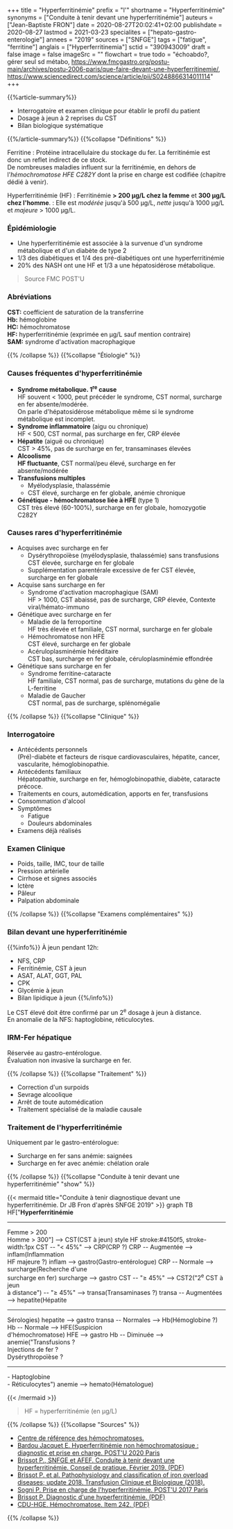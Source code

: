 +++
title = "Hyperferritinémie"
prefix = "l'"
shortname = "Hyperferritinémie"
synonyms = ["Conduite à tenir devant une hyperferritinémie"]
auteurs = ["Jean-Baptiste FRON"]
date = 2020-08-27T20:02:41+02:00
publishdate = 2020-08-27
lastmod = 2021-03-23
specialites = ["hepato-gastro-enterologie"]
annees = "2019"
sources = ["SNFGE"]
tags = ["fatigue", "ferritine"]
anglais = ["Hyperferritinemia"]
sctid = "390943009"
draft = false
image = false
imageSrc = ""
flowchart = true
todo = "échoabdo?, gérer seul sd métabo, https://www.fmcgastro.org/postu-main/archives/postu-2006-paris/que-faire-devant-une-hyperferritinemie/, https://www.sciencedirect.com/science/article/pii/S0248866314011114"
+++

{{%article-summary%}}

- Interrogatoire et examen clinique pour établir le profil du patient
- Dosage à jeun à 2 reprises du CST
- Bilan biologique systématique

{{%/article-summary%}}
{{%collapse "Définitions" %}}

Ferritine
: Protéine intracellulaire du stockage du fer. La ferritinémie est donc un reflet indirect de ce stock.  
De nombreuses maladies influent sur la ferritinémie, en dehors de l'*hémochromatose HFE C282Y* dont la prise en charge est codifiée (chapitre dédié à venir).

Hyperferritinémie (HF)
: Ferritinémie **> 200 µg/L chez la femme** et **300 µg/L chez l'homme**.
: Elle est *modérée* jusqu'à 500 µg/L, *nette* jusqu'à 1000 µg/L et *majeure* > 1000 µg/L.

### Épidémiologie

- Une hyperferritinémie est associée à la survenue d'un syndrome métabolique et d'un diabète de type 2
- 1/3 des diabétiques et 1/4 des pré-diabétiques ont une hyperferritinémie
- 20% des NASH ont une HF et 1/3 a une hépatosidérose métabolique.

> Source FMC POST'U

### Abréviations

**CST:** coefficient de saturation de la transferrine  
**Hb:** hémoglobine  
**HC:** hémochromatose  
**HF:** hyperferritinémie (exprimée en µg/L sauf mention contraire)  
**SAM:** syndrome d'activation macrophagique

{{% /collapse %}}
{{%collapse "Étiologie" %}}

### Causes fréquentes d'hyperferritinémie

- **Syndrome métabolique. 1<sup>re</sup> cause**  
HF souvent < 1000, peut précéder le syndrome, CST normal, surcharge en fer absente/modérée.  
On parle d'hépatosidérose métabolique même si le syndrome métabolique est incomplet.
- **Syndrome inflammatoire** (aigu ou chronique)  
HF < 500, CST normal, pas surcharge en fer, CRP élevée
- **Hépatite** (aiguë ou chronique)  
CST > 45%, pas de surcharge en fer, transaminases élevées
- **Alcoolisme**  
**HF fluctuante**, CST normal/peu élevé, surcharge en fer absente/modérée
- **Transfusions multiples**
  - Myélodysplasie, thalassémie
  - CST élevé, surcharge en fer globale, anémie chronique
- **Génétique - hémochromatose liée à HFE** (type 1)  
CST très élevé (60-100%), surcharge en fer globale, homozygotie C282Y

### Causes rares d'hyperferritinémie

- Acquises avec surcharge en fer
  - Dysérythropoïèse (myélodysplasie, thalassémie) sans transfusions  
  CST élevée, surcharge en fer globale
  - Supplémentation parentérale excessive de fer
  CST élevée, surcharge en fer globale
- Acquise sans surcharge en fer
  - Syndrome d'activation macrophagique (SAM)  
  HF > 1000, CST abaissé, pas de surcharge, CRP élevée, Contexte viral/hémato-immuno
- Génétique avec surcharge en fer
  - Maladie de la ferroportine  
  HF très élevée et familiale, CST normal, surcharge en fer globale
  - Hémochromatose non HFE  
  CST élevé, surcharge en fer globale
  - Acéruloplasminémie héréditaire  
  CST bas, surcharge en fer globale, céruloplasminémie effondrée
- Génétique sans surcharge en fer
  - Syndrome ferritine-cataracte  
  HF familiale, CST normal, pas de surcharge, mutations du gène de la L-ferritine
  - Maladie de Gaucher  
  CST normal, pas de surcharge, splénomégalie

{{% /collapse %}}
{{%collapse "Clinique" %}}

### Interrogatoire

- Antécédents personnels  
(Pré)-diabète et facteurs de risque cardiovasculaires, hépatite, cancer, vascularite, hémoglobinopathie.
- Antécédents familiaux  
Hépatopathie, surcharge en fer, hémoglobinopathie, diabète, cataracte précoce.
- Traitements en cours, automédication, apports en fer, transfusions
- Consommation d'alcool
- Symptômes
  - Fatigue
  - Douleurs abdominales
- Examens déjà réalisés

### Examen Clinique

- Poids, taille, IMC, tour de taille
- Pression artérielle
- Cirrhose et signes associés
- Ictère
- Pâleur
- Palpation abdominale

{{% /collapse %}}
{{%collapse "Examens complémentaires" %}}

### Bilan devant une hyperferritinémie

{{%info%}}
À jeun pendant 12h:

- NFS, CRP
- Ferritinémie, CST à jeun
- ASAT, ALAT, GGT, PAL
- CPK
- Glycémie à jeun
- Bilan lipidique à jeun
{{%/info%}}

Le CST élevé doit être confirmé par un 2<sup>e</sup> dosage à jeun à distance.  
En anomalie de la NFS: haptoglobine, réticulocytes.

### IRM-Fer hépatique

Réservée au gastro-entérologue.  
Évaluation non invasive la surcharge en fer.

{{% /collapse %}}
{{%collapse "Traitement" %}}

- Correction d'un surpoids
- Sevrage alcoolique
- Arrêt de toute automédication
- Traitement spécialisé de la maladie causale

### Traitement de l'hyperferritinémie

Uniquement par le gastro-entérologue:

- Surcharge en fer sans anémie: saignées
- Surcharge en fer avec anémie: chélation orale

{{% /collapse %}}
{{%collapse "Conduite à tenir devant une hyperferritinémie" "show" %}}

{{< mermaid title="Conduite à tenir diagnostique devant une hyperferritinémie. Dr JB Fron d'après SNFGE 2019" >}}
graph TB
  HF["<b>Hyperferritinémie</b><hr>Femme &gt; 200<br>Homme &gt; 300"] --> CST(CST à jeun)
  style HF stroke:#4150f5, stroke-width:1px
    CST -- "&lt; 45%" --> CRP(CRP ?)
      CRP -- Augmentée --> inflam(Inflammation<br>HF majeure ?)
        inflam --> gastro(Gastro-entérologue)
      CRP -- Normale --> surcharge(Recherche d'une<br>surcharge en fer)
        surcharge --> gastro
    CST -- "&ge; 45%" --> CST2("2<sup>e</sup> CST à jeun<br>à distance") -- "&ge; 45%" --> transa(Transaminases ?)
      transa -- Augmentées --> hepatite(Hépatite<hr>Sérologies)
        hepatite --> gastro
      transa -- Normales --> Hb(Hémoglobine ?)
        Hb -- Normale --> HFE(Suspicion<br>d'hémochromatose)
          HFE --> gastro
        Hb -- Diminuée --> anemie("Transfusions ?<br>Injections de fer ?<br>Dysérythropoïèse ?<hr>- Haptoglobine<br>- Réticulocytes")
          anemie --> hemato(Hématologue)

{{< /mermaid >}}

> HF = hyperferritinémie (en µg/L)

{{% /collapse %}}
{{%collapse "Sources" %}}

- [Centre de référence des hémochromatoses.](https://centre-reference-fer-rennes.org/)
- [Bardou Jacquet E. Hyperferritinémie non hémochromatosique : diagnostic et prise en charge. POST'U 2020 Paris](https://www.fmcgastro.org/texte-postu/postu-2020-paris/hyperferritinemie-non-hemochromatosique-diagnostic-et-prise-en-charge/)
- [Brissot P., SNFGE et AFEF. Conduite à tenir devant une hyperferritinémie. Conseil de pratique. Février 2019. (PDF)](https://www.snfge.org/sites/default/files/recommandations/brissot_2019.pdf)
- [Brissot P. et al. Pathophysiology and classification of iron overload diseases; update 2018. Transfusion Clinique et Biologique (2018).](https://doi.org/10.1016/j.tracli.2018.08.006)
- [Sogni P. Prise en charge de l'hyperferritinémie. POST'U 2017 Paris](https://www.fmcgastro.org/textes-postus/postu-2017/prise-en-charge-de-lhyperferritinemie/)
- [Brissot P. Diagnostic d'une hyperferritinémie. (PDF)](https://www.hemochromatose.org/wp-content/uploads/2012/12/hyperferritinemie.pdf)
- [CDU-HGE. Hémochromatose. Item 242. (PDF)](https://www.snfge.org/sites/default/files/SNFGE/Rubrique_Professionnels/abrege_hepato_gastro/abrege_d_hge_2012-chap23_item242.pdf)

{{% /collapse %}}
